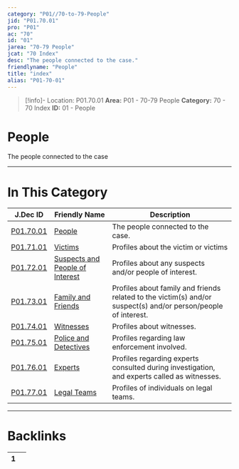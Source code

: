 ```yaml
---
category: "P01//70-to-79-People"
jid: "P01.70.01"
pro: "P01"
ac: "70"
id: "01"
jarea: "70-79 People"
jcat: "70 Index"
desc: "The people connected to the case."
friendlyname: "People"
title: "index"
alias: "P01-70-01"
---
```

>[!info]- Location: P01.70.01
>**Area:** P01 - 70-79 People
>**Category:** 70 - 70 Index
>**ID:** 01 - People

# People

The people connected to the case



---
# In This Category

| J.Dec ID                                                                                      | Friendly Name                                                                                                       | Description                                                                                                    |
| --------------------------------------------------------------------------------------------- | ------------------------------------------------------------------------------------------------------------------- | -------------------------------------------------------------------------------------------------------------- |
| [P01.70.01](index.md)                                    | [People](index.md)                                                             | The people connected to the case.                                                                              |
| [P01.71.01](./71-Victims/index.md)                         | [Victims](./71-Victims/index.md)                                                 | Profiles about the victim or victims                                                                           |
| [P01.72.01](./72-Suspects-and-People-of-Interest/index.md) | [Suspects and People of Interest](./72-Suspects-and-People-of-Interest/index.md) | Profiles about any suspects and/or people of interest.                                                         |
| [P01.73.01](./73-Family-and-Friends/index.md)              | [Family and Friends](./73-Family-and-Friends/index.md)                           | Profiles about family and friends related to the victim(s) and/or suspect(s) and/or person/people of interest. |
| [P01.74.01](./74-Witnesses/index.md)                       | [Witnesses](./74-Witnesses/index.md)                                             | Profiles about witnesses.                                                                                      |
| [P01.75.01](./75-Police-and-Detectives/index.md)           | [Police and Detectives](./75-Police-and-Detectives/index.md)                     | Profiles regarding law enforcement involved.                                                                   |
| [P01.76.01](./76-Experts/index.md)                         | [Experts](./76-Experts/index.md)                                                 | Profiles regarding experts consulted during investigation, and experts called as witnesses.                    |
| [P01.77.01](./77-Legal-Teams/index.md)                     | [Legal Teams](./77-Legal-Teams/index.md)                                         | Profiles of individuals on legal teams.                                                                        |


---
# Backlinks
<div><table class="dataview table-view-table"><thead class="table-view-thead"><tr class="table-view-tr-header"><th class="table-view-th"><span></span><span class="dataview small-text">1</span></th><th class="table-view-th"><span></span></th></tr></thead><tbody class="table-view-tbody"></tbody></table></div>